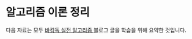 # 알고리즘 이론 정리
다음 자료는 모두 <a href="https://blog.encrypted.gg/921"> 바킹독 실전 알고리즘 </a> 블로그 글을 학습을 위해 요약한 것입니다.
